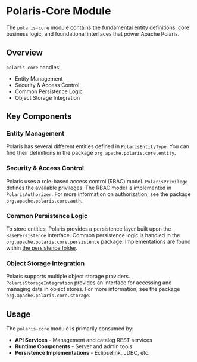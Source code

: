 <!--
  Licensed to the Apache Software Foundation (ASF) under one
  or more contributor license agreements.  See the NOTICE file
  distributed with this work for additional information
  regarding copyright ownership.  The ASF licenses this file
  to you under the Apache License, Version 2.0 (the
  "License"); you may not use this file except in compliance
  with the License.  You may obtain a copy of the License at
 
   http://www.apache.org/licenses/LICENSE-2.0
 
  Unless required by applicable law or agreed to in writing,
  software distributed under the License is distributed on an
  "AS IS" BASIS, WITHOUT WARRANTIES OR CONDITIONS OF ANY
  KIND, either express or implied.  See the License for the
  specific language governing permissions and limitations
  under the License.
-->

# Polaris-Core Module

The `polaris-core` module contains the fundamental entity definitions, core business logic, and foundational interfaces that power Apache Polaris.

## Overview

`polaris-core` handles:
- Entity Management
- Security & Access Control
- Common Persistence Logic
- Object Storage Integration

## Key Components

### Entity Management
Polaris has several different entities defined in `PolarisEntityType`. You can find their definitions in the package `org.apache.polaris.core.entity`.

### Security & Access Control
Polaris uses a role-based access control (RBAC) model. `PolarisPrivilege` defines the available privileges. The RBAC model is implemented in `PolarisAuthorizer`. For more information on authorization, see the package `org.apache.polaris.core.auth`.

### Common Persistence Logic
To store entities, Polaris provides a persistence layer built upon the `BasePersistence` interface. Common persistence logic is handled in the `org.apache.polaris.core.persistence` package. Implementations are found within [the persistence folder](../persistence).

### Object Storage Integration
Polaris supports multiple object storage providers. `PolarisStorageIntegration` provides an interface for accessing and managing data in object stores. For more information, see the package `org.apache.polaris.core.storage`.

## Usage

The `polaris-core` module is primarily consumed by:
- **API Services** - Management and catalog REST services
- **Runtime Components** - Server and admin tools
- **Persistence Implementations** - Eclipselink, JDBC, etc.
